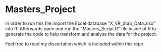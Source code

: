 # Masters_Project
In order to run this file import the Excel database "X_VR_Stab_Data.xlsx" into R. Afterwards open and run the "Masters_Script.R" file inside of R to generate the code to help transform and analyse the data for the project.   

Feel free to read my dissertation which is included within this repo

